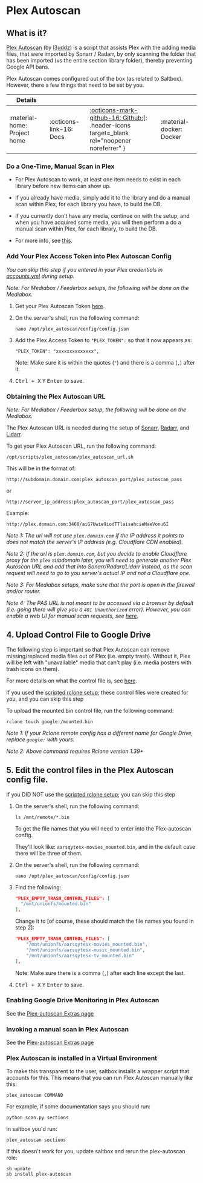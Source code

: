 # Plex Autoscan

## What is it?

[Plex Autoscan](https://github.com/l3uddz/plex_autoscan/) (by [l3uddz](https://github.com/l3uddz/)) is a script that assists Plex with the adding media files, that were imported by Sonarr / Radarr, by only scanning the folder that has been imported (vs the entire section library folder), thereby preventing Google API bans.

Plex Autoscan comes configured out of the box (as related to Saltbox). However, there a few things that need to be set by you.

| Details     |             |             |             |
|-------------|-------------|-------------|-------------|
| :material-home: Project home | :octicons-link-16: Docs | [:octicons-mark-github-16: Github:](https://github.com/l3uddz/plex_autoscan){: .header-icons target=_blank rel="noopener noreferrer" } | :material-docker: Docker |

### Do a One-Time, Manual Scan in Plex

 - For Plex Autoscan to work, at least one item needs to exist in each library before new items can show up.

 - If you already have media, simply add it to the library and do a manual scan within Plex, for each library you have, to build the DB.

 - If you currently don’t have any media, continue on with the setup, and when you have acquired some media, you will then perform a do a manual scan within Plex, for each library, to build the DB.

 - For more info, see [this](plex.md).

### Add Your Plex Access Token into Plex Autoscan Config

_You can skip this step if you entered in your Plex credentials in [accounts.yml](../reference/accounts.md) during setup._

_Note: For Mediabox / Feederbox setups, the following will be done on the Mediabox._


   1. Get your Plex Autoscan Token [here](../reference/plex_auth_token.md).

   2. On the server's shell, run the following command:

      ```
      nano /opt/plex_autoscan/config/config.json
      ```
   3. Add the Plex Access Token to `"PLEX_TOKEN":` so that it now appears as:

      ```
      "PLEX_TOKEN": "xxxxxxxxxxxxxx",
      ```

      Note: Make sure it is within the quotes (`"`) and there is a comma (`,`) after it.

   4. <kbd class="platform-all">Ctrl + X</kbd> <kbd class="platform-all">Y</kbd> <kbd class="platform-all">Enter</kbd> to save.

### Obtaining the Plex Autoscan URL

_Note: For Mediabox / Feederbox setup, the following will be done on the Mediabox._

The Plex Autoscan URL is needed during the setup of [Sonarr](sonarr#plex-autoscan), [Radarr](radarr#plex-autoscan), and [Lidarr](lidarr#plex-autoscan).


To get your Plex Autoscan URL, run the following command:

 ```shell
 /opt/scripts/plex_autoscan/plex_autoscan_url.sh
 ```

This will be in the format of:

```
http://subdomain.domain.com:plex_autoscan_port/plex_autoscan_pass
```
or
```
http://server_ip_address:plex_autoscan_port/plex_autoscan_pass
```

Example:
```
http://plex.domain.com:3468/aiG7Uwie9iodTTlaisahcieNaeVonu6I
```

_Note 1: The url will not use `plex.domain.com` if the IP address it points to does not match the server's IP address (e.g. Cloudflare CDN enabled)._

_Note 2: If the url is `plex.domain.com`, but you decide to enable Cloudflare proxy for the `plex` subdomain later, you will need to generate another Plex Autoscan URL and add that into Sonarr/Radarr/Lidarr instead, as the scan request will need to go to you server's actual IP and not a Cloudflare one._

_Note 3: For Mediabox setups, make sure that the port is open in the firewall and/or router._

_Note 4: The PAS URL is not meant to be accessed via a browser by default (i.e. going there will give you a `401 Unauthorized` error). However, you can enable a web UI for manual scan requests, see [here](../reference/plex-autoscan-extras.md#web-app)._

## 4. Upload Control File to Google Drive

The following step is important so that Plex Autoscan can remove missing/replaced media files out of Plex (i.e. empty trash). Without it, Plex will be left with "unavailable" media that can't play (i.e. media posters with trash icons on them).

For more details on what the control file is, see [here](../faq/Plex-Autoscan.md#purpose-of-a-control-file-in-plex-autoscan).

If you used the [scripted rclone setup](../reference/rclone-manual.md); these control files were created for you, and you can skip this step

To upload the mounted.bin control file, run the following command:

```
rclone touch google:/mounted.bin
```

_Note 1: If your Rclone remote config has a different name for Google Drive, replace `google:` with yours._

_Note 2: Above command requires Rclone version 1.39+_

## 5. Edit the control files in the Plex Autoscan config file.

If you DID NOT use the [scripted rclone setup](../reference/rclone-manual.md); you can skip this step

   1. On the server's shell, run the following command:

      ```
      ls /mnt/remote/*.bin
      ```

      To get the file names that you will need to enter into the Plex-autoscan config.

      They'll look like: `aarsqytesx-movies_mounted.bin`, and in the default case there will be three of them.

   2. On the server's shell, run the following command:

      ```
      nano /opt/plex_autoscan/config/config.json
      ```
   3. Find the following:

      ```json
      "PLEX_EMPTY_TRASH_CONTROL_FILES": [
        "/mnt/unionfs/mounted.bin"
      ],
      ```

      Change it to [of course, these should match the file names you found in step 2]:

      ```json
      "PLEX_EMPTY_TRASH_CONTROL_FILES": [
          "/mnt/unionfs/aarsqytesx-movies_mounted.bin",
          "/mnt/unionfs/aarsqytesx-music_mounted.bin",
          "/mnt/unionfs/aarsqytesx-tv_mounted.bin"
      ],
      ```

      Note: Make sure there is a comma (`,`) after each line except the last.

   4. <kbd class="platform-all">Ctrl + X</kbd> <kbd class="platform-all">Y</kbd> <kbd class="platform-all">Enter</kbd> to save.

### Enabling Google Drive Monitoring in Plex Autoscan

See the [Plex-autoscan Extras page](../reference/plex-autoscan-extras.md#google-drive-monitoring)

### Invoking a manual scan in Plex Autoscan

See the [Plex-autoscan Extras page](../reference/plex-autoscan-extras.md#make-plex-scan-a-specific-file-or-folder)

### Plex Autoscan is installed in a Virtual Environment

To make this transparent to the user, saltbox installs a wrapper script that accounts for this.  This means that you can run Plex Autoscan manually like this:

```shell
plex_autoscan COMMAND
```

For example, if some documentation says you should run:

```shell
python scan.py sections
```

In saltbox you'd run:

```shell
plex_autoscan sections
```

If this doesn't work for you, update saltbox and rerun the plex-autoscan role:

```shell
sb update
sb install plex-autoscan
```

